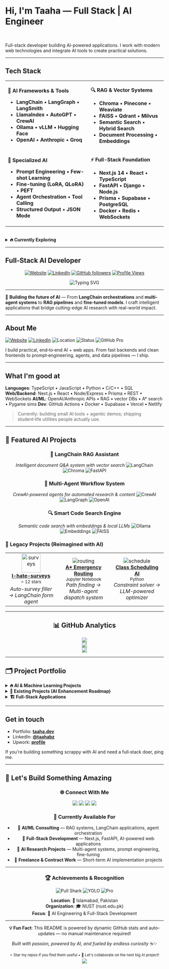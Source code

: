 <!-- markdownlint-disable -->

# Hi, I'm Taaha — Full Stack | AI Engineer


<br>

Full-stack developer building AI-powered applications. I work with modern web technologies and integrate AI tools to create practical solutions.

---

## Tech Stack

<div align="center">


<table>
<tr>
<td>

**🤖 AI Frameworks & Tools**
- **LangChain** • **LangGraph** • **LangSmith**
- **LlamaIndex** • **AutoGPT** • **CrewAI**
- **Ollama** • **vLLM** • **Hugging Face**
- **OpenAI** • **Anthropic** • **Groq**

</td>
<td>

**🔍 RAG & Vector Systems**
- **Chroma** • **Pinecone** • **Weaviate**
- **FAISS** • **Qdrant** • **Milvus**
- **Semantic Search** • **Hybrid Search**
- **Document Processing** • **Embeddings**

</td>
</tr>
<tr>
<td>

**🎯 Specialized AI**
- **Prompt Engineering** • **Few-shot Learning**
- **Fine-tuning (LoRA, QLoRA)** • **PEFT**
- **Agent Orchestration** • **Tool Calling**
- **Structured Output** • **JSON Mode**

</td>
<td>

**⚡ Full-Stack Foundation**
- **Next.js 14** • **React** • **TypeScript**
- **FastAPI** • **Django** • **Node.js**
- **Prisma** • **Supabase** • **PostgreSQL**
- **Docker** • **Redis** • **WebSockets**

</td>
</tr>
</table>

</div>

  <br>

<details>
<summary><strong>🔥 Currently Exploring</strong></summary>

- **Multi-Agent Systems** with CrewAI and AutoGen
- **Graph-based RAG** with LangGraph state machines  
- **Local LLM deployment** with Ollama and vLLM
- **AI-powered code generation** and automation
- **Vector database optimization** for production RAG systems

</details>

</div>

---

## Full‑Stack AI Developer

<div align="center">

[![Website](https://img.shields.io/badge/🌐_Portfolio-taaha.dev-FF6B6B?style=for-the-badge&logo=firefoxbrowser&logoColor=white)](http://taaha.dev)
[![LinkedIn](https://img.shields.io/badge/LinkedIn-taahabz-0077B5?style=for-the-badge&logo=linkedin&logoColor=white)](https://www.linkedin.com/in/taahabz)
[![GitHub followers](https://img.shields.io/github/followers/taahabz?logo=github&style=for-the-badge&color=0891b2&labelColor=1c1917)](https://www.github.com/taahabz)
[![Profile Views](https://komarev.com/ghpvc/?username=taahabz&label=Profile%20views&color=0e75b6&style=for-the-badge)](https://github.com/taahabz)

</div>

<div align="center">
  <img src="https://readme-typing-svg.herokuapp.com?font=Fira+Code&pause=1000&color=3B82F6&center=true&vCenter=true&width=600&lines=AI+Engineer+%26+Full-Stack+Developer;Building+LangChain+%26+LangGraph+Applications;RAG+Systems+%7C+AI+Agents+%7C+Vector+Databases;Prompt+Engineering+%7C+Fine-tuning+%7C+MLOps" alt="Typing SVG" />
</div>

---


🚀 **Building the future of AI** — From **LangChain orchestrations** and **multi-agent systems** to **RAG pipelines** and **fine-tuned models**. I craft intelligent applications that bridge cutting-edge AI research with real-world impact.

---

## About Me

[![Website](https://img.shields.io/badge/website-taaha.dev-informational)](https://taaha.dev)
[![LinkedIn](https://img.shields.io/badge/LinkedIn-taahabz-blue)](https://www.linkedin.com/in/taahabz)
![Location](https://img.shields.io/badge/Islamabad-Pakistan-success)
![Status](https://img.shields.io/badge/NUST-CS-blueviolet)
![GitHub Pro](https://img.shields.io/badge/GitHub-Pro-black)

I build practical, end‑to‑end AI + web apps. From fast backends and clean frontends to prompt‑engineering, agents, and data pipelines — I ship.

---

## What I'm good at

**Languages**: TypeScript • JavaScript • Python • C/C++ • SQL
**Web/Backend**: Next.js • React • Node/Express • Prisma • REST • WebSockets
**AI/ML**: OpenAI/Anthropic APIs • RAG • vector DBs • A\* search • Pygame sims
**Dev**: GitHub Actions • Docker • Supabase • Vercel • Netlify

> Currently: building small AI tools + agentic demos; shipping student‑life utilities people actually use.

---

## 🎯 Featured AI Projects

<div align="center">

### 🧠 **LangChain RAG Assistant**
*Intelligent document Q&A system with vector search*
![LangChain](https://img.shields.io/badge/LangChain-1C3C3C?style=flat-square&logo=langchain&logoColor=white)
![Chroma](https://img.shields.io/badge/Chroma-FF6B35?style=flat-square)
![FastAPI](https://img.shields.io/badge/FastAPI-009688?style=flat-square&logo=fastapi&logoColor=white)

### 🤖 **Multi-Agent Workflow System** 
*CrewAI-powered agents for automated research & content*
![CrewAI](https://img.shields.io/badge/CrewAI-FF4B4B?style=flat-square)
![LangGraph](https://img.shields.io/badge/LangGraph-00D4AA?style=flat-square)
![OpenAI](https://img.shields.io/badge/OpenAI-412991?style=flat-square&logo=openai&logoColor=white)

### 🔍 **Smart Code Search Engine**
*Semantic code search with embeddings & local LLMs*
![Ollama](https://img.shields.io/badge/Ollama-000000?style=flat-square)
![Embeddings](https://img.shields.io/badge/Embeddings-4285F4?style=flat-square)
![FAISS](https://img.shields.io/badge/FAISS-326CE5?style=flat-square)

</div>

### 🚀 **Legacy Projects (Reimagined with AI)**

<table>
<tr>
<td align="center">
  <img src="https://github.com/taahabz/I-hate-surveys/raw/main/icon.png" width="60" height="60" alt="surveys"/>
  <br>
  <strong><a href="https://github.com/taahabz/I-hate-surveys">I-hate-surveys</a></strong>
  <br>
  <sub>⭐ 12 stars</sub>
  <br>
  <em>Auto-survey filler → LangChain form agent</em>
</td>
<td align="center">
  <img src="https://img.icons8.com/fluency/60/route.png" alt="routing"/>
  <br>
  <strong><a href="https://github.com/taahabz/AStarEmergencyRouting">A* Emergency Routing</a></strong>
  <br>
  <sub>Jupyter Notebook</sub>
  <br>
  <em>Path finding → Multi-agent dispatch system</em>
</td>
<td align="center">
  <img src="https://img.icons8.com/fluency/60/calendar.png" alt="schedule"/>
  <br>
  <strong><a href="https://github.com/taahabz/Class-Scheduling-Ai">Class Scheduling AI</a></strong>
  <br>
  <sub>Python</sub>
  <br>
  <em>Constraint solver → LLM-powered optimizer</em>
</td>
</tr>
</table>

---

<div align="center">


## 📊 GitHub Analytics

![](https://github-readme-stats.vercel.app/api?username=taahabz&theme=dark&hide_border=false&include_all_commits=true&count_private=true)<br/>
![](https://nirzak-streak-stats.vercel.app/?user=taahabz&theme=dark&hide_border=false)<br/>
![](https://github-readme-stats.vercel.app/api/top-langs/?username=taahabz&theme=dark&hide_border=false&include_all_commits=true&count_private=true&layout=compact)

</div>

---

## 🗂️ Project Portfolio

<details>
<summary><strong>🔥 AI & Machine Learning Projects</strong></summary>

| Project | Description | Tech Stack | Status |
|---------|-------------|------------|--------|
| **LangChain RAG System** | Document Q&A with semantic search | `LangChain` `Chroma` `FastAPI` | 🚧 In Progress |
| **Multi-Agent CrewAI** | Automated research agents | `CrewAI` `LangGraph` `OpenAI` | 🔄 Planning |
| **Local LLM Chat** | Ollama-powered chat interface | `Ollama` `Streamlit` `Python` | 💡 Concept |
| **AI Code Assistant** | Context-aware coding helper | `LangChain` `GitHub API` `RAG` | 📝 Design |

</details>

<details>
<summary><strong>🎯 Existing Projects (AI Enhancement Roadmap)</strong></summary>

| Project | Current State | AI Enhancement Plan | Impact |
|---------|---------------|-------------------|---------|
| **[I-hate-surveys](https://github.com/taahabz/I-hate-surveys)** | Manual automation scripts | LangChain agent for intelligent form parsing | 🚀 High |
| **[Emergency Routing](https://github.com/taahabz/AStarEmergencyRouting)** | A* pathfinding simulation | Multi-agent dispatch with real-time optimization | 🎯 Medium |
| **[Class Scheduling](https://github.com/taahabz/Class-Scheduling-Ai)** | Basic constraint solver | LLM-powered preference understanding | 💡 Medium |
| **[Weather App](https://github.com/taahabz/mosam-app-source)** | Simple weather display | Conversational weather assistant | 🌟 Low |

</details>

<details>
<summary><strong>🏗️ Full-Stack Applications</strong></summary>

| Project | Description | Tech Stack | Live Demo |
|---------|-------------|------------|-----------|
| **[NUST Bites](https://github.com/taahabz/nustbites)** | University food ordering system | `HTML` `CSS` `JavaScript` | 🔗 Local |
| **[Mess Menu](https://github.com/fatehmehmood123/Mess-Menu)** | Hostel meal tracker (contributor) | `JavaScript` `Node.js` | ⭐ 5 stars |
| **Portfolio Website** | Personal developer portfolio | `Next.js` `TailwindCSS` | 🌐 [taaha.dev](http://taaha.dev) |

</details>

---

## Get in touch

* Portfolio: **[taaha.dev](https://taaha.dev)**
* LinkedIn: **[@taahabz](https://www.linkedin.com/in/taahabz)**
* Upwork: **[profile](https://www.upwork.com/freelancers/~01811e83b373efbf2f)**

If you're building something scrappy with AI and need a full‑stack doer, ping me.

---

## 🤝 Let's Build Something Amazing

<div align="center">

### 🌐 **Connect With Me**

<p>
<a href="http://taaha.dev"><img src="https://img.shields.io/badge/Portfolio-FF5722?style=for-the-badge&logo=todoist&logoColor=white"/></a>
<a href="https://www.linkedin.com/in/taahabz"><img src="https://img.shields.io/badge/LinkedIn-0077B5?style=for-the-badge&logo=linkedin&logoColor=white"/></a>
<a href="https://www.upwork.com/freelancers/~01811e83b373efbf2f"><img src="https://img.shields.io/badge/UpWork-6FDA44?style=for-the-badge&logo=Upwork&logoColor=white"/></a>
<a href="mailto:taaha@example.com"><img src="https://img.shields.io/badge/Email-D14836?style=for-the-badge&logo=gmail&logoColor=white"/></a>
</p>

### 📍 **Currently Available For**

- 🤖 **AI/ML Consulting** — RAG systems, LangChain applications, agent orchestration
- 🚀 **Full-Stack Development** — Next.js, FastAPI, AI-powered web applications  
- 🔬 **AI Research Projects** — Multi-agent systems, prompt engineering, fine-tuning
- 💼 **Freelance & Contract Work** — Short-term AI implementation projects

</div>

---

<div align="center">

### 🏆 **Achievements & Recognition**

![Pull Shark](https://img.shields.io/badge/🦈_Pull_Shark-GitHub-FF69B4?style=for-the-badge)
![YOLO](https://img.shields.io/badge/🎯_YOLO-Achievement-orange?style=for-the-badge)
![Pro](https://img.shields.io/badge/⚡_GitHub_Pro-Premium-black?style=for-the-badge)

**Location**: 📍 Islamabad, Pakistan  
**Organization**: 🎓 NUST (nust.edu.pk)  
**Focus**: 🤖 AI Engineering & Full-Stack Development

</div>

---

<div align="center">
  
**💡 Fun Fact**: This README is powered by dynamic GitHub stats and auto-updates — no manual maintenance required!

*Built with passion, powered by AI, and fueled by endless curiosity* ☕✨

</div>

<div align="center">
  <sub>⭐ Star my repos if you find them useful • 🔄 Let's collaborate on the next big AI project!</sub>
</div>

<div align="center">
  <img src="https://capsule-render.vercel.app/api?type=waving&color=gradient&height=100&section=footer&text=Let's%20Build%20The%20Future%20Together&fontSize=16&fontAlignY=65&desc=Powered%20by%20AI%20%7C%20Built%20with%20❤️&descAlignY=50&descAlign=50"/>
</div>